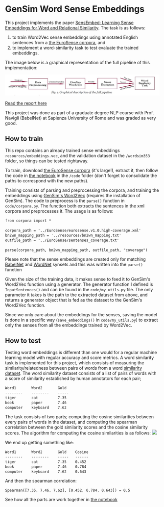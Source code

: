 # GenSim Word Sense Embeddings

This project implements the paper [SensEmbed: Learning Sense Embeddings for Word and Relational Similarity](https://www.aclweb.org/anthology/P15-1010/).
The task is as follows:
1. to train Word2Vec sense embeddings using annotated English sentences from a [the EuroSense corpora](http://lcl.uniroma1.it/eurosense/), and 
2. to implement a word-similarity task to test evaluate the trained embeddings. 

The image below is a graphical representation of the full pipeline of this implementation:

![](images/figure1.jpg)

[Read the report here](report.pdf)

This project was done as part of a graduate degree NLP course with Prof. Navigli (BabelNet) at Sapienza University of Rome and was graded as very good.


## How to train

This repo contains an already trained sense embeddings `resources/embeddings.vec`, and the validation dataset in the `/wordsim353` folder, so things can be tested rightaway.

To train, download [the EuroSense corpora](http://lcl.uniroma1.it/eurosense/) (it's large!), extract it, then follow the code in [the notebook](code/unigrams_only_notebook.ipynb) in the `/code` folder (don't forget to consolidate the paths to correspond with the new paths).

Training consists of parsing and preprocessing the corpora, and training the embeddings using [GenSim's Word2Vec](https://radimrehurek.com/gensim/models/word2vec.html) (requires the installation of GenSim). 
The code to preprocess is the `parse()` function in `code/corpora.py`. The function both extracts the sentences in the xml corpora and preprocesses it. The usage is as follows:

```
from corpora import *

corpora_path = '../EuroSense/eurosense.v1.0.high-coverage.xml'
bn2wn_mapping_path = '../resources/bn2wn_mapping.txt'
outfile_path = '../EuroSense/sentenses_coverage.txt'

parse(corpora_path, bn2wn_mapping_path, outfile_path, "coverage")
```

Please note that the sense embeddings are created only for matching [BabelNet](https://babelnet.org/) and [WordNet](https://wordnet.princeton.edu/) synsets and this was written into the `parse()` function

Given the size of the training data, it makes sense to feed it to GenSim's Word2Vec function using a generator. The generator function I defined is `InputSentences()` and can be found in the `code/my_utils.py` file. The only parameter it takes is the path to the extracted dataset from above, and returns a generator object that is fed as the dataset to the GenSim's Word2Vec function.

Since we only care about the embeddings for the senses, saving the model is done in a specific way (`save_embeddings()` in `code/my_utils.py`) to extract only the senses from all the embeddings trained by Word2Vec.


## How to test

Testing word embeddings is different than one would for a regular machine learning model with regular accuracy and score metrics. A word similarity task is implemented for this project, which consists of measuring the similarity/relatedness between pairs of words from a word [similarity dataset](http://www.cs.technion.ac.il/~gabr/resources/data/wordsim353/wordsim353.zip). 
The word similarity dataset consists of a list of pairs of words with a score of similarity established by human annotators for each pair;
```
Word1		Word2 		Gold
--------	--------	-----
tiger		cat 		7.35
book		paper 		7.46
computer	keyboard 	7.62
```
The task consists of two parts; computing the cosine similarities between every pairs of words in the dataset, and computing the spearman correlation between the gold similarity scores and the cosine similarity scores. The algorithm for computing the cosine similarities is as follows:
![](image/word_similarity_algorithm.jpg)

We end up getting something like:
```
Word1 		Word2 		Gold 	Cosine
-------- 	-------- 	----- 	------
tiger 		cat 		7.35 	0.452
book 		paper 		7.46 	0.784
computer 	keyboard 	7.62 	0.643
```
And then the spearman correlation:
```
Spearman([7.35, 7.46, 7.62], [0.452, 0.784, 0.643]) = 0.5
```

See how all the parts are work together in [the notebook](code/unigrams_only_notebook.ipynb)
